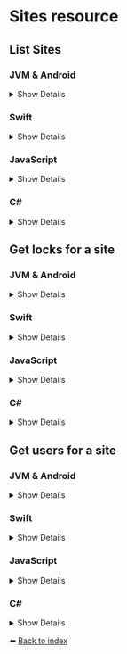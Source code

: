 # Sites resource

## List Sites

### JVM & Android
<details>
<summary>Show Details</summary>

```kotlin
val response = sdk.sites().listSites()
```

💡 **Note:** In Java, use the `listSitesAsync` function, which returns a `CompletableFuture<List<SiteResponse>>` instead.
</details>

### Swift
<details>
<summary>Show Details</summary>

```swift
let response = sdk.sites().listSites()
```
</details>

### JavaScript
<details>
<summary>Show Details</summary>

```js
const response = await doordeck.com.doordeck.multiplatform.sdk.api.sites().listSites();
```
</details>

### C#
<details>
<summary>Show Details</summary>

```csharp
var response = sdk.GetSites().ListSites();
```
</details>

## Get locks for a site

### JVM & Android
<details>
<summary>Show Details</summary>

```kotlin
val response = sdk.sites().getLocksForSite("SITE_ID")
```

💡 **Note:** In Java, use the `getLocksForSiteAsync` function, which returns a `CompletableFuture<List<SiteLocksResponse>>` instead.
</details>

### Swift
<details>
<summary>Show Details</summary>

```swift
let response = sdk.sites().getLocksForSite(siteId: "SITE_ID")
```
</details>

### JavaScript
<details>
<summary>Show Details</summary>

```js
const response = await doordeck.com.doordeck.multiplatform.sdk.api.sites().getLocksForSite("SITE_ID");
```
</details>

### C#
<details>
<summary>Show Details</summary>

```csharp
var data = new GetLocksForSiteData("SITE_ID");
var response = sdk.GetSites().GetLocksForSite(data);
```
</details>

## Get users for a site

### JVM & Android
<details>
<summary>Show Details</summary>

```kotlin
val response = sdk.sites().getUsersForSite("SITE_ID")
```

💡 **Note:** In Java, use the `getUsersForSiteAsync` function, which returns a `CompletableFuture<List<UserForSiteResponse>>` instead.
</details>

### Swift
<details>
<summary>Show Details</summary>

```swift
let response = sdk.sites().getUsersForSite(siteId: "SITE_ID")
```
</details>

### JavaScript
<details>
<summary>Show Details</summary>

```js
const response = await doordeck.com.doordeck.multiplatform.sdk.api.sites().getUsersForSite("SITE_ID");
```
</details>

### C#
<details>
<summary>Show Details</summary>

```csharp
var data = new GetUsersForSiteData("SITE_ID");
var response = sdk.GetSites().GetUsersForSite(data);
```
</details>

:arrow_left: [Back to index](01_INDEX.md)

